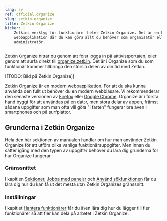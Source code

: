 ```yaml
---
lang: sv
ref: official.organize
slug: zetkin-organize
title: Zetkin Organize
kicker: |
    Zetkins verktyg för funktionärer heter Zetkin Organize. Det är en kraftfull
    webbapplikation där du kan göra allt du behöver som organisatör eller
    administratör.
---
```

Zetkin Organize hittar du genom att först logga in på aktivistportalen, eller
genom att surfa direkt till [organize.zetk.in](//organize.zetk.in). Det är i
Organize som du som funktionär kommer tillbringa den största delen av din tid
med Zetkin.

[[TODO: Bild på Zetkin Organize]]

Zetkin Organize är en modern webbapplikation. För att du ska kunna använda
den fullt ut behöver du en modern webbläsare. Vi rekommenderar den senaste
versionen av [Firefox](https://firefox.com) eller [Google Chrome](https://google.com/chrome).
Organize är i första hand byggt för att användas på en dator, men stora
delar av appen, främst sådana uppgifter som man ofta vill göra "i farten"
fungerar bra även i smartphones och på surfplattor.

## Grunderna i Zetkin Organize
Hela den här sektionen av manualen handlar om hur man använder Zetkin
Organize för att utföra olika vanliga funktionärsuppgifter. Men innan du
sätter igång med den typen av uppgifter behöver du lära dig grunderna för
hur Organize fungerar.

### Gränssnittet
I kapitlen [Sektioner](./sektioner), [Jobba med paneler](./paneler) och
[Använd sökfunktionen](./sok) får du lära dig hur du kan få ut det mesta
utav Zetkin Organizes gränssnitt.

### Inställningar
I kapitlet [Hantera funktionärer](./funktionarer) får du även lära dig hur
du lägger till fler funktionärer så att fler kan dela på arbetet i Zetkin
Organize.
